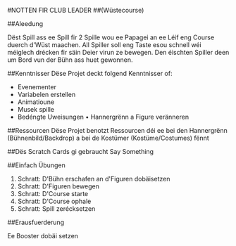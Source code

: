 #NOTTEN FIR CLUB LEADER
##(Wüstecourse)

##Aleedung

Dëst Spill ass ee Spill fir 2 Spille wou ee Papagei an ee Léif eng Course duerch d'Wüst maachen. All Spiller soll eng Taste esou schnell wéi méiglech drécken fir säin Deier virun ze bewegen. Den éischten Spiller deen um Bord vun der Bühn ass huet gewonnen.

##Kenntnisser
Dëse Projet deckt folgend Kenntnisser of:

* Evenementer
* Variabelen erstellen
* Animatioune
* Musek spille
* Bedéngte Uweisungen • Hannergrënn a Figure veränneren

##Ressourcen
Dëse Projet benotzt Ressourcen déi ee bei den Hannergrënn (Bühnenbild/Backdrop) a bei de Kostümer (Kostüme/Costumes) fënnt

##Dës Scratch Cards gi gebraucht
Say Something

##Einfach Übungen

1. Schratt: D'Bühn erschafen an d'Figuren dobäisetzen
2. Schratt: D'Figuren bewegen
3. Schratt: D'Course starte
4. Schratt: D'Course ophale
5. Schratt: Spill zerécksetzen

##Erausfuerderung 

Ee Booster dobäi setzen
